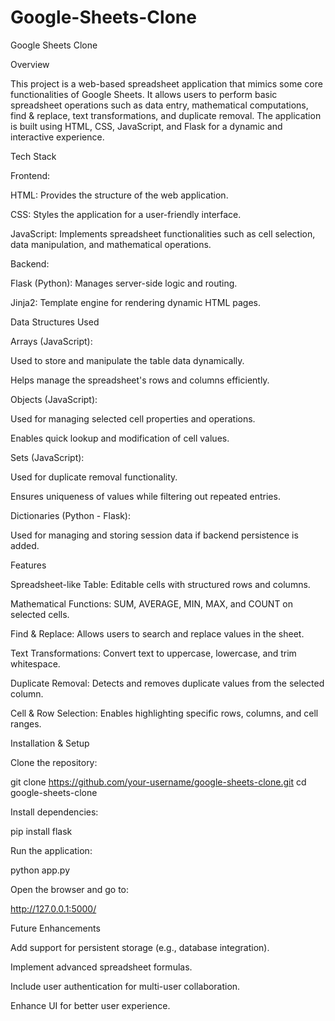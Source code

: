 # Google-Sheets-Clone
Google Sheets Clone

Overview

This project is a web-based spreadsheet application that mimics some core functionalities of Google Sheets. It allows users to perform basic spreadsheet operations such as data entry, mathematical computations, find & replace, text transformations, and duplicate removal. The application is built using HTML, CSS, JavaScript, and Flask for a dynamic and interactive experience.

Tech Stack

Frontend:

HTML: Provides the structure of the web application.

CSS: Styles the application for a user-friendly interface.

JavaScript: Implements spreadsheet functionalities such as cell selection, data manipulation, and mathematical operations.

Backend:

Flask (Python): Manages server-side logic and routing.

Jinja2: Template engine for rendering dynamic HTML pages.

Data Structures Used

Arrays (JavaScript):

Used to store and manipulate the table data dynamically.

Helps manage the spreadsheet's rows and columns efficiently.

Objects (JavaScript):

Used for managing selected cell properties and operations.

Enables quick lookup and modification of cell values.

Sets (JavaScript):

Used for duplicate removal functionality.

Ensures uniqueness of values while filtering out repeated entries.

Dictionaries (Python - Flask):

Used for managing and storing session data if backend persistence is added.

Features

Spreadsheet-like Table: Editable cells with structured rows and columns.

Mathematical Functions: SUM, AVERAGE, MIN, MAX, and COUNT on selected cells.

Find & Replace: Allows users to search and replace values in the sheet.

Text Transformations: Convert text to uppercase, lowercase, and trim whitespace.

Duplicate Removal: Detects and removes duplicate values from the selected column.

Cell & Row Selection: Enables highlighting specific rows, columns, and cell ranges.

Installation & Setup

Clone the repository:

git clone https://github.com/your-username/google-sheets-clone.git
cd google-sheets-clone

Install dependencies:

pip install flask

Run the application:

python app.py

Open the browser and go to:

http://127.0.0.1:5000/

Future Enhancements

Add support for persistent storage (e.g., database integration).

Implement advanced spreadsheet formulas.

Include user authentication for multi-user collaboration.

Enhance UI for better user experience.
